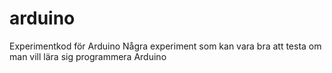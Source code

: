# arduino
Experimentkod för Arduino 
Några experiment som kan vara bra att testa om man vill lära sig programmera Arduino

